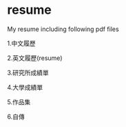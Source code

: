 # resume
My resume including following pdf files

1.中文履歷

2.英文履歷(resume)

3.研究所成績單

4.大學成績單

5.作品集

6.自傳
